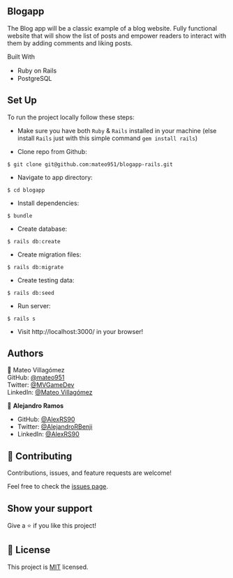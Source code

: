 ## Blogapp ## 

The Blog app will be a classic example of a blog website. Fully functional website that will show the list of posts and empower readers to interact with them by adding comments and liking posts.

Built With

- Ruby on Rails <img src="https://cdn.emojidex.com/emoji/seal/Ruby.png" width=15px>
- PostgreSQL <img src="https://user-images.githubusercontent.com/80895497/142954032-f7072df9-3586-48f9-a9e0-7fdd284eb833.png" width=15px>

## Set Up
To run the project locally follow these steps:

 - Make sure you have both `Ruby` & `Rails` installed in your machine
 (else install `Rails` just with this simple command  ```gem install rails```)

 - Clone repo from Github: 
```
$ git clone git@github.com:mateo951/blogapp-rails.git
```
 - Navigate to app directory:
```
$ cd blogapp
```
 - Install dependencies:
```
$ bundle
```
 - Create database:
```
$ rails db:create
```
 - Create migration files:
```
$ rails db:migrate
```
 - Create testing data:
```
$ rails db:seed
```
 - Run server:
```
$ rails s
```

- Visit http://localhost:3000/  in your browser!

## Authors

👤 Mateo Villagómez<br>
GitHub: [@mateo951](https://github.com/mateo951)<br>
Twitter: [@MVGameDev](https://twitter.com/MVGameDev)<br>
LinkedIn: [@Mateo Villagómez](https://www.linkedin.com/in/mateo-villagómez/)<br>

👤 **Alejandro Ramos**

- GitHub: [@AlexRS90](https://github.com/AlexRS90) <br>
- Twitter: [@AlejandroRBenji](https://twitter.com/AlejandroRBenji)<br>
- LinkedIn: [@AlexRS90](https://www.linkedin.com/in/alexrs90/)<br>

## 🤝 Contributing

Contributions, issues, and feature requests are welcome!

Feel free to check the [issues page](https://github.com/mateo951/blogapp-rails/issues).

## Show your support

Give a ⭐️ if you like this project!

## 📝 License

This project is [MIT](./MIT.md) licensed.

